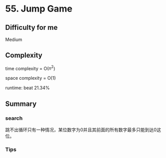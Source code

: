 # 55. Jump Game
## Difficulty for me

Medium

## Complexity
time complexity = O($n^2$)

space complexity = O(1)

runtime: beat 21.34%

## Summary
### search

跳不出循环只有一种情况，某位数字为0并且其前面的所有数字最多只能到达0这位。

### Tips

